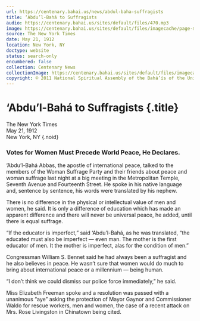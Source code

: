```yaml
---
url: https://centenary.bahai.us/news/abdul-baha-suffragists
title: ‘Abdu’l-Bahá to Suffragists
audio: https://centenary.bahai.us/sites/default/files/470.mp3
image: https://centenary.bahai.us/sites/default/files/imagecache/page-main-image/images/press_clippings/05-21-1912_The%20New%20York%20Times_Abdul%20Baha%20to%20Suffragists_0.png
source: The New York Times
date: May 21, 1912
location: New York, NY
doctype: website
status: search-only
encumbered: false
collection: Centenary News
collectionImage: https://centenary.bahai.us/sites/default/files/imagecache/theme-image/main_image/abdulbaha-overview-small_0.jpg
copyright: © 2011 National Spiritual Assembly of the Bahá’ís of the United States
---
```



# ‘Abdu’l-Bahá to Suffragists {.title}

The New York Times  
May 21, 1912  
New York, NY
{.noid}  



### Votes for Women Must Precede World Peace, He Declares.

‘Abdu’l-Bahá Abbas, the apostle of international peace, talked to the members of the Woman Suffrage Party and their friends about peace and woman suffrage last night at a big meeting in the Metropolitan Temple, Seventh Avenue and Fourteenth Street. He spoke in his native language and, sentence by sentence, his words were translated by his nephew.

There is no difference in the physical or intellectual value of men and women, he said. It is only a difference of education which has made an apparent difference and there will never be universal peace, he added, until there is equal suffrage.

“If the educator is imperfect,” said ‘Abdu’l-Bahá, as he was translated, “the educated must also be imperfect — even man. The mother is the first educator of men. It the mother is imperfect, alas for the condition of men.”

Congressman William S. Bennet said he had always been a suffragist and he also believes in peace. He wasn’t sure that women would do much to bring about international peace or a millennium — being human.

“I don’t think we could dismiss our police force immediately,” he said.

Miss Elizabeth Freeman spoke and a resolution was passed with a unanimous “aye” asking the protection of Mayor Gaynor and Commissioner Waldo for rescue workers, men and women, the case of a recent attack on Mrs. Rose Livingston in Chinatown being cited.